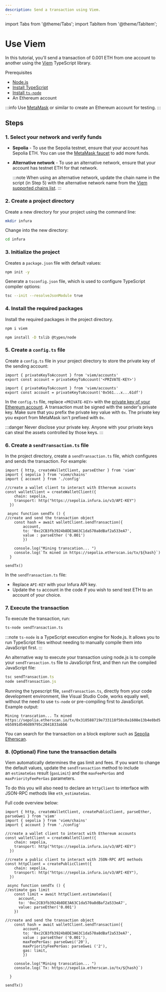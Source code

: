 ```yaml
---
description: Send a transaction using Viem.
---
```


import Tabs from '@theme/Tabs';
import TabItem from '@theme/TabItem';

# Use Viem

In this tutorial, you'll send a transaction of 0.001 ETH from one account to another using the [Viem](https://viem.sh/)
TypeScript library.

Prerequisites

- [Node.js](https://nodejs.org/en/download/)
- [Install TypeScript](https://www.typescriptlang.org/download/)
- [Install `ts-node`](https://www.npmjs.com/package/ts-node)
- An Ethereum account

:::info
Use [MetaMask](https://metamask.io/) or similar to create an Ethereum account for testing.
:::

## Steps

### 1. Select your network and verify funds

- **Sepolia** -  To use the Sepolia testnet, ensure that your account has Sepolia ETH.
    You can use the [MetaMask faucet](/developer-tools/faucet) to add more funds.
- **Alternative network** - To use an alternative network, ensure that your account has testnet ETH
    for that network.

    :::note
    When using an alternative network, update the chain name in the script (in Step 5) with the
    alternative network name from the [Viem supported chains list](https://github.com/wevm/viem/blob/main/src/chains/index.ts).
    :::

### 2. Create a project directory

Create a new directory for your project using the command line:

```bash
mkdir infura
```

Change into the new directory:

```bash
cd infura
```

### 3. Initialize the project

Creates a `package.json` file with default values:

```bash
npm init -y
```

Generate a `tsconfig.json` file, which is used to configure TypeScript compiler options:

```bash
tsc --init --resolveJsonModule true
```

### 4. Install the required packages

Install the required packages in the project directory.

```bash
npm i viem
```

```bash
npm install -D tslib @types/node
```

### 5. Create a `config.ts` file

Create a `config.ts` file in your project directory to store the private key of the sending account:

<Tabs>
  <TabItem value="Syntax" label="Syntax" default>

```tsx title="config.ts"
import { privateKeyToAccount } from 'viem/accounts'
export const account = privateKeyToAccount('<PRIVATE-KEY>')
```
  </TabItem>
  <TabItem value="Example" label="Example" default>

```tsx title="config.ts"
import { privateKeyToAccount } from 'viem/accounts'
export const account = privateKeyToAccount('0x561...x...61df')
```

  </TabItem>
</Tabs>

In the `config.ts` file, replace `<PRIVATE-KEY>` with the [private key of your Ethereum account](https://support.metamask.io/configure/accounts/how-to-export-an-accounts-private-key/).
A transaction must be signed with the sender's private key. Make sure that you prefix the private key
value with `0x`. The private key you export from MetaMask isn't prefixed with `0x`.

:::danger
Never disclose your private key. Anyone with your private keys can steal the assets controlled by those keys.
:::

### 6. Create a `sendTransaction.ts` file

In the project directory, create a `sendTransaction.ts` file, which configures and sends the transaction. For example:

```tsx
import { http, createWalletClient, parseEther } from 'viem'
import { sepolia } from 'viem/chains'
import { account } from './config'

//create a wallet client to interact with Ethereum accounts
const walletClient = createWalletClient({
    chain: sepolia,
    transport: http("https://sepolia.infura.io/v3/API-KEY")
  })

 async function sendTx () {
//create and send the transaction object
    const hash = await walletClient.sendTransaction({
        account,
        to: '0xc2CB3fb3924b8DE3A63C1da570a8dBaf2a533eA7',
        value : parseEther ('0.001')
        })

    console.log("Mining transcation... ")
    console.log(`Tx mined in https://sepolia.etherscan.io/tx/${hash}`)
  }

sendTx()
```

In the `sendTransaction.ts` file:

- Replace `API-KEY` with your Infura API key.
- Update the `to` account in the code if you wish to send test ETH to an account of your choice.

### 7. Execute the transaction

To execute the transaction, run:

```bash
ts-node sendTransaction.ts
```

:::note
`ts-node` is a TypeScript execution engine for Node.js. It allows you to run TypeScript files without
needing to manually compile them into JavaScript first.
:::

An alternative way to execute your transaction using node.js is to compile your `sendTransaction.ts`  file to JavaScript
first, and then run the compiled JavaScript file:

```jsx
tsc sendTransaction.ts
node sendTransaction.js
```

Running the typescript file, `sendTransaction.ts`, directly from your code development environment, like
Visual Studio Code, works equally well, without the need to use `ts-node` or pre-compiling first to JavaScript.
Example output:

`Mining transcation...
Tx mined https://sepolia.etherscan.io/tx/0x310588719e733118f50c0a1608e13b4e8bd5eb5891d546d89795c2041833abb6`

You can search for the transaction on a block explorer such as [Sepolia Etherscan](https://sepolia.etherscan.io/).

### 8. (Optional) Fine tune the transaction details

Viem automatically determines the gas limit and fees. If you want to change the default values, update
the `sendTransaction` method to include an `estimateGas` result (`gasLimit`) and the `maxFeePerGas` and
`maxPriorityFeePerGas` parameters.

To do this you will also need to declare an `httpClient` to interface with JSON-RPC methods like `eth_estimateGas`.

Full code overview below:

```tsx
import { http, createWalletClient, createPublicClient, parseEther, parseGwei } from 'viem'
import { sepolia } from 'viem/chains'
import { account } from './config'

//create a wallet client to interact with Ethereum accounts
const walletClient = createWalletClient({
    chain: sepolia,
    transport: http("https://sepolia.infura.io/v3/API-KEY")
  })

//create a public client to interact with JSON-RPC API methods
const httpClient = createPublicClient({
    chain: sepolia,
    transport: http("https://sepolia.infura.io/v3/API-KEY"),
  })

 async function sendTx () {
//estimate gas limit
    const limit = await httpClient.estimateGas({
      account,
      to: '0xc2CB3fb3924b8DE3A63C1da570a8dBaf2a533eA7',
      value: parseEther('0.001')
    })

//create and send the transaction object
    const hash = await walletClient.sendTransaction({
        account,
        to: '0xc2CB3fb3924b8DE3A63C1da570a8dBaf2a533eA7',
        value : parseEther ('0.001'),
        maxFeePerGas: parseGwei('20'),
        maxPriorityFeePerGas: parseGwei ('2'),
        gas: limit,
        })

    console.log("Mining transcation... ")
    console.log(`Tx: https://sepolia.etherscan.io/tx/${hash}`)

  }

sendTx()
```